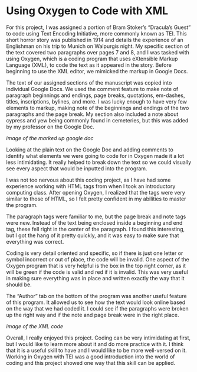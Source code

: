 # Using Oxygen to Code with XML
For this project, I was assigned a portion of Bram Stoker’s “Dracula’s Guest” to code using Text Encoding Initiative, more commonly known as TEI. This short horror story was published in 1914 and details the experience of an Englishman on his trip to Munich on Walpurgis night. My specific section of the text covered two paragraphs over pages 7 and 8, and I was tasked with using Oxygen, which is a coding program that uses eXtensible Markup Language (XML), to code the text as it appeared in the story. Before beginning to use the XML editor, we mimicked the markup in Google Docs.

The text of our assigned sections of the manuscript was copied into individual Google Docs. We used the comment feature to make note of paragraph beginnings and endings, page breaks, quotations, em-dashes, titles, inscriptions, bylines, and more. I was lucky enough to have very few elements to markup, making note of the beginnings and endings of the two paragraphs and the page break. My section also included a note about cypress and yew being commonly found in cemeteries, but this was added by my professor on the Google Doc. 
  
*image of the marked up google doc*

Looking at the plain text on the Google Doc and adding comments to identify what elements we were going to code for in Oxygen made it a lot less intimidating. It really helped to break down the text so we could visually see every aspect that would be inputted into the program.
  
I was not too nervous about this coding project, as I have had some experience working with HTML tags from when I took an introductory computing class. After opening Oxygen, I realized that the tags were very similar to those of HTML, so I felt pretty confident in my abilities to master the program. 

The paragraph tags were familiar to me, but the page break and note tags were new. Instead of the text being enclosed inside a beginning and end tag, these fell right in the center of the paragraph. I found this interesting, but I got the hang of it pretty quickly, and it was easy to make sure that everything was correct. 
  
Coding is very detail oriented and specific, so if there is just one letter or symbol incorrect or out of place, the code will be invalid. One aspect of the Oxygen program that is very helpful is the box in the top right corner, as it will be green if the code is valid and red if it is invalid. This was very useful in making sure everything was in place and written exactly the way that it should be. 

The “Author” tab on the bottom of the program was another useful feature of this program. It allowed us to see how the text would look online based on the way that we had coded it. I could see if the paragraphs were broken up the right way and if the note and page break were in the right place. 

*image of the XML code*

Overall, I really enjoyed this project. Coding can be very intimidating at first, but I would like to learn more about it and do more practice with it. I think that it is a useful skill to have and I would like to be more well-versed on it. Working in Oxygen with TEI was a good introduction into the world of coding and this project showed one way that this skill can be applied. 
